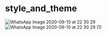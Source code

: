 # style_and_theme
![WhatsApp Image 2020-09-10 at 22 30 29](https://user-images.githubusercontent.com/54672937/92755323-ea138780-f3b5-11ea-8427-0f9df939d524.jpeg)
![WhatsApp Image 2020-09-10 at 22 30 29 (1)](https://user-images.githubusercontent.com/54672937/92755342-eda70e80-f3b5-11ea-9fc5-c72f5fc73c56.jpeg)
